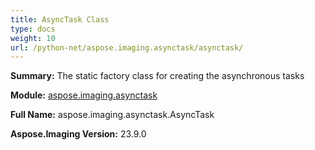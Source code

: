 ```yaml
---
title: AsyncTask Class
type: docs
weight: 10
url: /python-net/aspose.imaging.asynctask/asynctask/
---
```


**Summary:** The static factory class for creating the asynchronous tasks

**Module:** [aspose.imaging.asynctask](/imaging/python-net/aspose.imaging.asynctask/)

**Full Name:** aspose.imaging.asynctask.AsyncTask

**Aspose.Imaging Version:** 23.9.0



